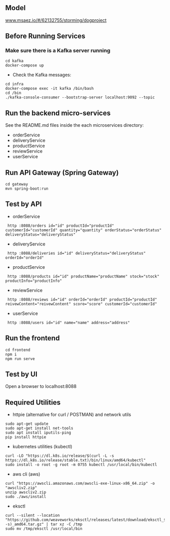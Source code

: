 # 

## Model
www.msaez.io/#/62132755/storming/dogproject

## Before Running Services
### Make sure there is a Kafka server running
```
cd kafka
docker-compose up
```
- Check the Kafka messages:
```
cd infra
docker-compose exec -it kafka /bin/bash
cd /bin
./kafka-console-consumer --bootstrap-server localhost:9092 --topic
```

## Run the backend micro-services
See the README.md files inside the each microservices directory:

- orderService
- deliveryService
- productService
- reviewService
- userService


## Run API Gateway (Spring Gateway)
```
cd gateway
mvn spring-boot:run
```

## Test by API
- orderService
```
 http :8088/orders id="id" productId="productId" customerId="customerId" quantity="quantity" orderStatus="orderStatus" deliveryStatus="deliveryStatus" 
```
- deliveryService
```
 http :8088/deliveries id="id" deliveryStatus="deliveryStatus" orderId="orderId" 
```
- productService
```
 http :8088/products id="id" productName="productName" stock="stock" productInfo="productInfo" 
```
- reviewService
```
 http :8088/reviews id="id" orderId="orderId" productId="productId" reivewContent="reivewContent" score="score" customerId="customerId" 
```
- userService
```
 http :8088/users id="id" name="name" address="address" 
```


## Run the frontend
```
cd frontend
npm i
npm run serve
```

## Test by UI
Open a browser to localhost:8088

## Required Utilities

- httpie (alternative for curl / POSTMAN) and network utils
```
sudo apt-get update
sudo apt-get install net-tools
sudo apt install iputils-ping
pip install httpie
```

- kubernetes utilities (kubectl)
```
curl -LO "https://dl.k8s.io/release/$(curl -L -s https://dl.k8s.io/release/stable.txt)/bin/linux/amd64/kubectl"
sudo install -o root -g root -m 0755 kubectl /usr/local/bin/kubectl
```

- aws cli (aws)
```
curl "https://awscli.amazonaws.com/awscli-exe-linux-x86_64.zip" -o "awscliv2.zip"
unzip awscliv2.zip
sudo ./aws/install
```

- eksctl 
```
curl --silent --location "https://github.com/weaveworks/eksctl/releases/latest/download/eksctl_$(uname -s)_amd64.tar.gz" | tar xz -C /tmp
sudo mv /tmp/eksctl /usr/local/bin
```

